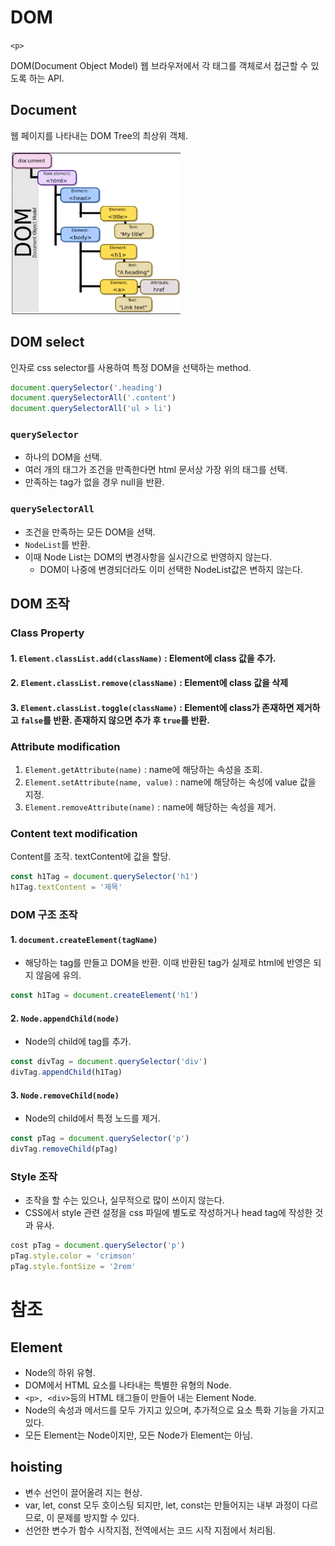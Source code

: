 # DOM

`<p>`

DOM(Document Object Model) 웹 브라우저에서 각 태그를 객체로서 접근할 수 있도록 하는 API.

## Document
웹 페이지를 나타내는 DOM Tree의 최상위 객체.

![alt text](image.png)


## DOM select

인자로 css selector를 사용하여 특정 DOM을 선택하는 method.

```js
document.querySelector('.heading')
document.querySelectorAll('.content')
document.querySelectorAll('ul > li')
```

### `querySelector`
- 하나의 DOM을 선택.
- 여러 개의 태그가 조건을 만족한다면 html 문서상 가장 위의 태그를 선택.
- 만족하는 tag가 없을 경우 null을 반환.

### `querySelectorAll`
- 조건을 만족하는 모든 DOM을 선택.
- `NodeList`를 반환.
- 이때 Node List는 DOM의 변경사항을 실시간으로 반영하지 않는다.
  - DOM이 나중에 변경되더라도 이미 선택한 NodeList값은 변하지 않는다.



## DOM 조작
### Class Property
#### 1. `Element.classList.add(className)` : Element에 class 값을 추가.
#### 2. `Element.classList.remove(className)` : Element에 class 값을 삭제
#### 3. `Element.classList.toggle(className)` : Element에 class가 존재하면 제거하고 `false`를 반환. 존재하지 않으면 추가 후 `true`를 반환.


### Attribute modification
1. `Element.getAttribute(name)` : name에 해당하는 속성을 조회.
2. `Element.setAttribute(name, value)` : name에 해당하는 속성에 value 값을 지정.
3. `Element.removeAttribute(name)` : name에 해당하는 속성을 제거.

### Content text modification
Content를 조작. textContent에 값을 할당.
```js
const h1Tag = document.querySelector('h1')
h1Tag.textContent = '제목'
```

### DOM 구조 조작
#### 1. `document.createElement(tagName)`
- 해당하는 tag를 만들고 DOM을 반환. 이때 반환된 tag가 실제로 html에 반영은 되지 않음에 유의.
```js
const h1Tag = document.createElement('h1')
```

#### 2. `Node.appendChild(node)`
- Node의 child에 tag를 추가.
```js
const divTag = document.querySelector('div')
divTag.appendChild(h1Tag)
```

#### 3. `Node.removeChild(node)`
- Node의 child에서 특정 노드를 제거.
```js
const pTag = document.querySelector('p')
divTag.removeChild(pTag)
```

### Style 조작
- 조작을 할 수는 있으나, 실무적으로 많이 쓰이지 않는다.
- CSS에서 style 관련 설정을 css 파일에 별도로 작성하거나 head tag에 작성한 것과 유사.
```js
cost pTag = document.querySelector('p')
pTag.style.color = 'crimson'
pTag.style.fontSize = '2rem'
```

# 참조
## Element
- Node의 하위 유형.
- DOM에서 HTML 요소를 나타내는 특별한 유형의 Node.
- `<p>, <div>`등의 HTML 태그들이 만들어 내는 Element Node.
- Node의 속성과 메서드를 모두 가지고 있으며, 추가적으로 요소 특화 기능을 가지고 있다.
- 모든 Element는 Node이지만, 모든 Node가 Element는 아님.

## hoisting
- 변수 선언이 끌어올려 지는 현상.
- var, let, const 모두 호이스팅 되지만, let, const는 만들어지는 내부 과정이 다르므로, 이 문제를 방지할 수 있다.
- 선언한 변수가 함수 시작지점, 전역에서는 코드 시작 지점에서 처리됨.